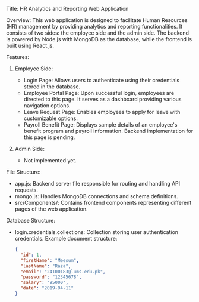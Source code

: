 Title: HR Analytics and Reporting Web Application

Overview:
This web application is designed to facilitate Human Resources (HR) management by providing analytics and reporting functionalities. It consists of two sides: the employee side and the admin side. The backend is powered by Node.js with MongoDB as the database, while the frontend is built using React.js.

Features:

1. Employee Side:
    - Login Page: Allows users to authenticate using their credentials stored in the database.
    - Employee Portal Page: Upon successful login, employees are directed to this page. It serves as a dashboard providing various navigation options.
    - Leave Request Page: Enables employees to apply for leave with customizable options.
    - Payroll Benefit Page: Displays sample details of an employee's benefit program and payroll information. Backend implementation for this page is pending.

2. Admin Side:
    - Not implemented yet.

File Structure:
- app.js: Backend server file responsible for routing and handling API requests.
- mongo.js: Handles MongoDB connections and schema definitions.
- src/Components/: Contains frontend components representing different pages of the web application.

Database Structure:
- login.credentials.collections: Collection storing user authentication credentials. Example document structure:
    ```json
    {
      "id": 1,
      "firstName": "Meesum",
      "lastName": "Raza",
      "email": "24100183@lums.edu.pk",
      "password": "12345678",
      "salary": "95000",
      "date": "2019-04-11"
    }
    ```

